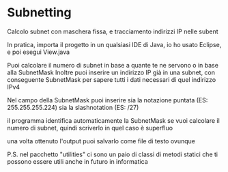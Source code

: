 # Subnetting
Calcolo subnet con maschera fissa, e tracciamento indirizzi IP nelle subent

In pratica, importa il progetto in un qualsiasi IDE di Java, io ho usato Eclipse, e poi esegui View.java

Puoi calcolare il numero di subnet in base a quante te ne servono o in base alla SubnetMask
Inoltre puoi inserire un indirizzo IP già in una subnet, con conseguente SubnetMask per sapere tutti i dati necessari di quel indirizzo IPv4

Nel campo della SubnetMask puoi inserire sia la notazione puntata (ES: 255.255.255.224) sia la slashnotation (ES: /27)

il programma identifica automaticamente la SubnetMask se vuoi calcolare il numero di subnet, quindi scriverlo in quel caso è superfluo

una volta ottenuto l'output puoi salvarlo come file di testo ovunque

P.S. nel pacchetto "utilities" ci sono un  paio di classi di metodi statici che ti possono essere utili anche in futuro in informatica
